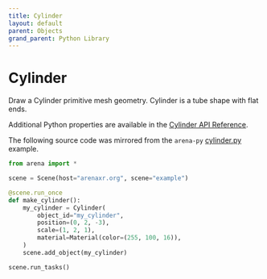 ```yaml
---
title: Cylinder
layout: default
parent: Objects
grand_parent: Python Library
---
```


# Cylinder

Draw a Cylinder primitive mesh geometry. Cylinder is a tube shape with flat ends.

Additional Python properties are available in the [Cylinder API Reference](/content/python-api/objects/cylinder).

The following source code was mirrored from the `arena-py` [cylinder.py](https://github.com/arenaxr/arena-py/blob/master/examples/objects/cylinder.py) example.

```python
from arena import *

scene = Scene(host="arenaxr.org", scene="example")

@scene.run_once
def make_cylinder():
    my_cylinder = Cylinder(
        object_id="my_cylinder",
        position=(0, 2, -3),
        scale=(1, 2, 1),
        material=Material(color=(255, 100, 16)),
    )
    scene.add_object(my_cylinder)

scene.run_tasks()
```

